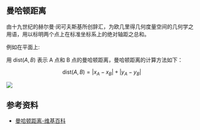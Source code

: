 ## 曼哈顿距离
由十九世纪的赫尔曼·闵可夫斯基所创辞汇，为欧几里得几何度量空间的几何学之用语，用以标明两个点上在标准坐标系上的绝对轴距之总和。

例如在平面上:

用 $\text{dist}(A, B)$ 表示 A 点和 B 点的曼哈顿距离，曼哈顿距离的计算方法如下：

$$\text{dist}(A, B) = \big| x_A - x_B \big| + \big| y_A - y_B \big|$$

![](https://zh.wikipedia.org/wiki/%E6%9B%BC%E5%93%88%E9%A0%93%E8%B7%9D%E9%9B%A2#/media/File:Manhattan_distance.svg)

## 参考资料
- [曼哈顿距离-维基百科](https://zh.wikipedia.org/wiki/%E6%9B%BC%E5%93%88%E9%A0%93%E8%B7%9D%E9%9B%A2)